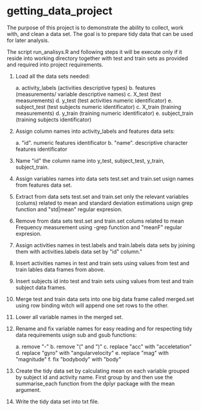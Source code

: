 # getting_data_project

The purpose of this project is to demonstrate the ability to collect, work with, and clean a data set. 
The goal is to prepare tidy data that can be used for later analysis.

The script run_analisys.R and following steps it will be execute only if it reside into working directory together with test and train sets as provided and required into project requirements.

1. Load all the data sets needed:	
	
	a. activity_labels (activities descriptive types)
	b. features (measurements/ variable descriptive names)
	c. X_test (test measurements)
	d. y_test (test activities numeric identificator)
	e. subject_test (test subjects numeric identificator)
	c. X_train (training measurements)
	d. y_train (training numeric identificator)
	e. subject_train (training subjects identificator)

2. Assign column names into activity_labels and features data sets:

	a. "id". numeric features identificator
	b. "name". descriptive character features identificator 

3. Name "id" the column name into y_test, subject_test, y_train, subject_train.

4. Assign variables names into data sets test.set and train.set usign names from features data set.

5. Extract from data sets test.set and train.set only the relevant variables (colums) related to mean and standard deviation estimations 
usign grep function and "std|mean" regular expresion.

6. Remove from data sets test.set and train.set colums related to mean Frequency measurement using -grep function and "meanF" regular expresion.

7. Assign activities names in test.labels and train.labels data sets by joining them with activities.labels data set by "id" column."

8. Insert activities names in test and train sets using values from test and train lables data frames from above.

9. Insert subjects id into test and train sets using values from test and train subject data frames.

10. Merge test and train data sets into one big data frame called merged.set using row binding witch will append one set rows to the other.

11. Lower all variable names in the merged set.

12. Rename and fix variable names for easy reading and for respecting tidy data requirements usign sub and gsub functions:

	a. remove "-" 
	b. remove "(" and ")"
	c. replace "acc" with "acceletation"
	d. replace "gyro" with "angularvelocity"
	e. replace "mag" with "magnitude"
	f. fix "bodybody" with "body"

13. Create the tidy data set by calculating mean on each variable grouped by subject id and activity name. 
First group by and then use the summarise_each function from the dplyr package with the mean argument.

14. Write the tidy data set into txt file.

